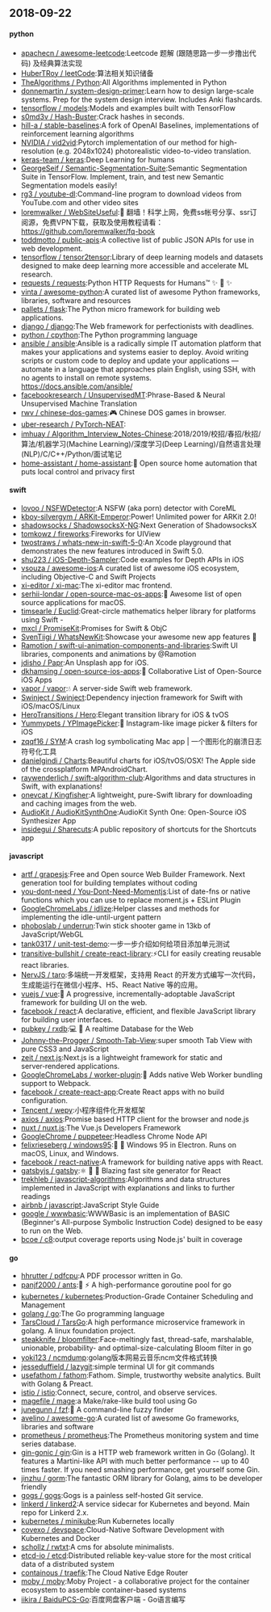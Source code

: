 ## 2018-09-22

#### python
* [apachecn / awesome-leetcode](https://github.com/apachecn/awesome-leetcode):Leetcode 题解 (跟随思路一步一步撸出代码) 及经典算法实现
* [HuberTRoy / leetCode](https://github.com/HuberTRoy/leetCode):算法相关知识储备
* [TheAlgorithms / Python](https://github.com/TheAlgorithms/Python):All Algorithms implemented in Python
* [donnemartin / system-design-primer](https://github.com/donnemartin/system-design-primer):Learn how to design large-scale systems. Prep for the system design interview. Includes Anki flashcards.
* [tensorflow / models](https://github.com/tensorflow/models):Models and examples built with TensorFlow
* [s0md3v / Hash-Buster](https://github.com/s0md3v/Hash-Buster):Crack hashes in seconds.
* [hill-a / stable-baselines](https://github.com/hill-a/stable-baselines):A fork of OpenAI Baselines, implementations of reinforcement learning algorithms
* [NVIDIA / vid2vid](https://github.com/NVIDIA/vid2vid):Pytorch implementation of our method for high-resolution (e.g. 2048x1024) photorealistic video-to-video translation.
* [keras-team / keras](https://github.com/keras-team/keras):Deep Learning for humans
* [GeorgeSeif / Semantic-Segmentation-Suite](https://github.com/GeorgeSeif/Semantic-Segmentation-Suite):Semantic Segmentation Suite in TensorFlow. Implement, train, and test new Semantic Segmentation models easily!
* [rg3 / youtube-dl](https://github.com/rg3/youtube-dl):Command-line program to download videos from YouTube.com and other video sites
* [loremwalker / WebSiteUseful](https://github.com/loremwalker/WebSiteUseful):🍅
翻墙！科学上网，免费ss帐号分享、ssr订阅源，免费VPN下载，获取及使用教程请看：https://github.com/loremwalker/fq-book
* [toddmotto / public-apis](https://github.com/toddmotto/public-apis):A collective list of public JSON APIs for use in web development.
* [tensorflow / tensor2tensor](https://github.com/tensorflow/tensor2tensor):Library of deep learning models and datasets designed to make deep learning more accessible and accelerate ML research.
* [requests / requests](https://github.com/requests/requests):Python HTTP Requests for Humans™
✨
🍰
✨
* [vinta / awesome-python](https://github.com/vinta/awesome-python):A curated list of awesome Python frameworks, libraries, software and resources
* [pallets / flask](https://github.com/pallets/flask):The Python micro framework for building web applications.
* [django / django](https://github.com/django/django):The Web framework for perfectionists with deadlines.
* [python / cpython](https://github.com/python/cpython):The Python programming language
* [ansible / ansible](https://github.com/ansible/ansible):Ansible is a radically simple IT automation platform that makes your applications and systems easier to deploy. Avoid writing scripts or custom code to deploy and update your applications — automate in a language that approaches plain English, using SSH, with no agents to install on remote systems. https://docs.ansible.com/ansible/
* [facebookresearch / UnsupervisedMT](https://github.com/facebookresearch/UnsupervisedMT):Phrase-Based & Neural Unsupervised Machine Translation
* [rwv / chinese-dos-games](https://github.com/rwv/chinese-dos-games):🎮
Chinese DOS games in browser.
* [uber-research / PyTorch-NEAT](https://github.com/uber-research/PyTorch-NEAT):
* [imhuay / Algorithm_Interview_Notes-Chinese](https://github.com/imhuay/Algorithm_Interview_Notes-Chinese):2018/2019/校招/春招/秋招/算法/机器学习(Machine Learning)/深度学习(Deep Learning)/自然语言处理(NLP)/C/C++/Python/面试笔记
* [home-assistant / home-assistant](https://github.com/home-assistant/home-assistant):🏡
Open source home automation that puts local control and privacy first

#### swift
* [lovoo / NSFWDetector](https://github.com/lovoo/NSFWDetector):A NSFW (aka porn) detector with CoreML
* [kboy-silvergym / ARKit-Emperor](https://github.com/kboy-silvergym/ARKit-Emperor):Power! Unlimited power for ARKit 2.0!
* [shadowsocks / ShadowsocksX-NG](https://github.com/shadowsocks/ShadowsocksX-NG):Next Generation of ShadowsocksX
* [tomkowz / fireworks](https://github.com/tomkowz/fireworks):Fireworks for UIView
* [twostraws / whats-new-in-swift-5-0](https://github.com/twostraws/whats-new-in-swift-5-0):An Xcode playground that demonstrates the new features introduced in Swift 5.0.
* [shu223 / iOS-Depth-Sampler](https://github.com/shu223/iOS-Depth-Sampler):Code examples for Depth APIs in iOS
* [vsouza / awesome-ios](https://github.com/vsouza/awesome-ios):A curated list of awesome iOS ecosystem, including Objective-C and Swift Projects
* [xi-editor / xi-mac](https://github.com/xi-editor/xi-mac):The xi-editor mac frontend.
* [serhii-londar / open-source-mac-os-apps](https://github.com/serhii-londar/open-source-mac-os-apps):🚀
Awesome list of open source applications for macOS.
* [timsearle / Euclid](https://github.com/timsearle/Euclid):Great-circle mathematics helper library for platforms using Swift -
* [mxcl / PromiseKit](https://github.com/mxcl/PromiseKit):Promises for Swift & ObjC
* [SvenTiigi / WhatsNewKit](https://github.com/SvenTiigi/WhatsNewKit):Showcase your awesome new app features
📱
* [Ramotion / swift-ui-animation-components-and-libraries](https://github.com/Ramotion/swift-ui-animation-components-and-libraries):Swift UI libraries, components and animations by @Ramotion
* [jdisho / Papr](https://github.com/jdisho/Papr):An Unsplash app for iOS.
* [dkhamsing / open-source-ios-apps](https://github.com/dkhamsing/open-source-ios-apps):📱
Collaborative List of Open-Source iOS Apps
* [vapor / vapor](https://github.com/vapor/vapor):💧
A server-side Swift web framework.
* [Swinject / Swinject](https://github.com/Swinject/Swinject):Dependency injection framework for Swift with iOS/macOS/Linux
* [HeroTransitions / Hero](https://github.com/HeroTransitions/Hero):Elegant transition library for iOS & tvOS
* [Yummypets / YPImagePicker](https://github.com/Yummypets/YPImagePicker):📸
Instagram-like image picker & filters for iOS
* [zqqf16 / SYM](https://github.com/zqqf16/SYM):A crash log symbolicating Mac app | 一个图形化的崩溃日志符号化工具
* [danielgindi / Charts](https://github.com/danielgindi/Charts):Beautiful charts for iOS/tvOS/OSX! The Apple side of the crossplatform MPAndroidChart.
* [raywenderlich / swift-algorithm-club](https://github.com/raywenderlich/swift-algorithm-club):Algorithms and data structures in Swift, with explanations!
* [onevcat / Kingfisher](https://github.com/onevcat/Kingfisher):A lightweight, pure-Swift library for downloading and caching images from the web.
* [AudioKit / AudioKitSynthOne](https://github.com/AudioKit/AudioKitSynthOne):AudioKit Synth One: Open-Source iOS Synthesizer App
* [insidegui / Sharecuts](https://github.com/insidegui/Sharecuts):A public repository of shortcuts for the Shortcuts app

#### javascript
* [artf / grapesjs](https://github.com/artf/grapesjs):Free and Open source Web Builder Framework. Next generation tool for building templates without coding
* [you-dont-need / You-Dont-Need-Momentjs](https://github.com/you-dont-need/You-Dont-Need-Momentjs):List of date-fns or native functions which you can use to replace moment.js + ESLint Plugin
* [GoogleChromeLabs / idlize](https://github.com/GoogleChromeLabs/idlize):Helper classes and methods for implementing the idle-until-urgent pattern
* [phoboslab / underrun](https://github.com/phoboslab/underrun):Twin stick shooter game in 13kb of JavaScript/WebGL
* [tank0317 / unit-test-demo](https://github.com/tank0317/unit-test-demo):一步一步介绍如何给项目添加单元测试
* [transitive-bullshit / create-react-library](https://github.com/transitive-bullshit/create-react-library):⚡CLI for easily creating reusable react libraries.
* [NervJS / taro](https://github.com/NervJS/taro):多端统一开发框架，支持用 React 的开发方式编写一次代码，生成能运行在微信小程序、H5、React Native 等的应用。
* [vuejs / vue](https://github.com/vuejs/vue):🖖
A progressive, incrementally-adoptable JavaScript framework for building UI on the web.
* [facebook / react](https://github.com/facebook/react):A declarative, efficient, and flexible JavaScript library for building user interfaces.
* [pubkey / rxdb](https://github.com/pubkey/rxdb):💻
📱
A realtime Database for the Web
* [Johnny-the-Progger / Smooth-Tab-View](https://github.com/Johnny-the-Progger/Smooth-Tab-View):super smooth Tab View with pure CSS3 and JavaScript
* [zeit / next.js](https://github.com/zeit/next.js):Next.js is a lightweight framework for static and server‑rendered applications.
* [GoogleChromeLabs / worker-plugin](https://github.com/GoogleChromeLabs/worker-plugin):🐳
Adds native Web Worker bundling support to Webpack.
* [facebook / create-react-app](https://github.com/facebook/create-react-app):Create React apps with no build configuration.
* [Tencent / wepy](https://github.com/Tencent/wepy):小程序组件化开发框架
* [axios / axios](https://github.com/axios/axios):Promise based HTTP client for the browser and node.js
* [nuxt / nuxt.js](https://github.com/nuxt/nuxt.js):The Vue.js Developers Framework
* [GoogleChrome / puppeteer](https://github.com/GoogleChrome/puppeteer):Headless Chrome Node API
* [felixrieseberg / windows95](https://github.com/felixrieseberg/windows95):💩
🚀
Windows 95 in Electron. Runs on macOS, Linux, and Windows.
* [facebook / react-native](https://github.com/facebook/react-native):A framework for building native apps with React.
* [gatsbyjs / gatsby](https://github.com/gatsbyjs/gatsby):⚛️
📄
🚀
Blazing fast site generator for React
* [trekhleb / javascript-algorithms](https://github.com/trekhleb/javascript-algorithms):Algorithms and data structures implemented in JavaScript with explanations and links to further readings
* [airbnb / javascript](https://github.com/airbnb/javascript):JavaScript Style Guide
* [google / wwwbasic](https://github.com/google/wwwbasic):WWWBasic is an implementation of BASIC (Beginner's All-purpose Symbolic Instruction Code) designed to be easy to run on the Web.
* [bcoe / c8](https://github.com/bcoe/c8):output coverage reports using Node.js' built in coverage

#### go
* [hhrutter / pdfcpu](https://github.com/hhrutter/pdfcpu):A PDF processor written in Go.
* [panjf2000 / ants](https://github.com/panjf2000/ants):🐜
⚡️
A high-performance goroutine pool for go
* [kubernetes / kubernetes](https://github.com/kubernetes/kubernetes):Production-Grade Container Scheduling and Management
* [golang / go](https://github.com/golang/go):The Go programming language
* [TarsCloud / TarsGo](https://github.com/TarsCloud/TarsGo):A high performance microservice framework in golang. A linux foundation project.
* [steakknife / bloomfilter](https://github.com/steakknife/bloomfilter):Face-meltingly fast, thread-safe, marshalable, unionable, probability- and optimal-size-calculating Bloom filter in go
* [yoki123 / ncmdump](https://github.com/yoki123/ncmdump):golang版本网易云音乐ncm文件格式转换
* [jesseduffield / lazygit](https://github.com/jesseduffield/lazygit):simple terminal UI for git commands
* [usefathom / fathom](https://github.com/usefathom/fathom):Fathom. Simple, trustworthy website analytics. Built with Golang & Preact.
* [istio / istio](https://github.com/istio/istio):Connect, secure, control, and observe services.
* [magefile / mage](https://github.com/magefile/mage):a Make/rake-like build tool using Go
* [junegunn / fzf](https://github.com/junegunn/fzf):🌸
A command-line fuzzy finder
* [avelino / awesome-go](https://github.com/avelino/awesome-go):A curated list of awesome Go frameworks, libraries and software
* [prometheus / prometheus](https://github.com/prometheus/prometheus):The Prometheus monitoring system and time series database.
* [gin-gonic / gin](https://github.com/gin-gonic/gin):Gin is a HTTP web framework written in Go (Golang). It features a Martini-like API with much better performance -- up to 40 times faster. If you need smashing performance, get yourself some Gin.
* [jinzhu / gorm](https://github.com/jinzhu/gorm):The fantastic ORM library for Golang, aims to be developer friendly
* [gogs / gogs](https://github.com/gogs/gogs):Gogs is a painless self-hosted Git service.
* [linkerd / linkerd2](https://github.com/linkerd/linkerd2):A service sidecar for Kubernetes and beyond. Main repo for Linkerd 2.x.
* [kubernetes / minikube](https://github.com/kubernetes/minikube):Run Kubernetes locally
* [covexo / devspace](https://github.com/covexo/devspace):Cloud-Native Software Development with Kubernetes and Docker
* [schollz / rwtxt](https://github.com/schollz/rwtxt):A cms for absolute minimalists.
* [etcd-io / etcd](https://github.com/etcd-io/etcd):Distributed reliable key-value store for the most critical data of a distributed system
* [containous / traefik](https://github.com/containous/traefik):The Cloud Native Edge Router
* [moby / moby](https://github.com/moby/moby):Moby Project - a collaborative project for the container ecosystem to assemble container-based systems
* [iikira / BaiduPCS-Go](https://github.com/iikira/BaiduPCS-Go):百度网盘客户端 - Go语言编写
